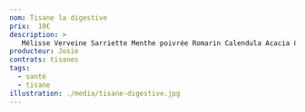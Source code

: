 ```yaml
---
nom: Tisane la digestive
prix:  10€
description: >
   Mélisse Verveine Sarriette Menthe poivrée Romarin Calendula Acacia Camomille
producteur: Josie
contrats: tisanes
tags: 
  - santé
  - tisane
illustration: ./media/tisane-digestive.jpg
---
```


